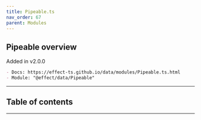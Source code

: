 ```yaml
---
title: Pipeable.ts
nav_order: 67
parent: Modules
---
```


## Pipeable overview

Added in v2.0.0

```md
- Docs: https://effect-ts.github.io/data/modules/Pipeable.ts.html
- Module: "@effect/data/Pipeable"
```

---

<h2 class="text-delta">Table of contents</h2>

---
